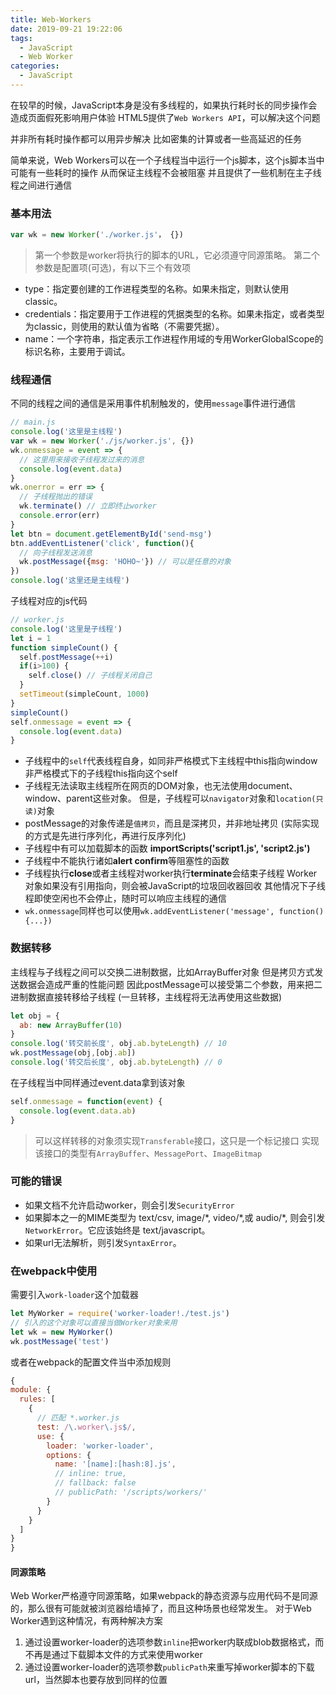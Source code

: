 ```yaml
---
title: Web-Workers
date: 2019-09-21 19:22:06
tags: 
  - JavaScript
  - Web Worker
categories: 
  - JavaScript
---
```


在较早的时候，JavaScript本身是没有多线程的，如果执行耗时长的同步操作会造成页面假死影响用户体验
HTML5提供了`Web Workers API`，可以解决这个问题

<!-- more -->
并非所有耗时操作都可以用异步解决
比如密集的计算或者一些高延迟的任务

简单来说，Web Workers可以在一个子线程当中运行一个js脚本，这个js脚本当中可能有一些耗时的操作
从而保证主线程不会被阻塞
并且提供了一些机制在主子线程之间进行通信

### 基本用法
```javascript
var wk = new Worker('./worker.js'， {})
```
> 第一个参数是worker将执行的脚本的URL，它必须遵守同源策略。
第二个参数是配置项(可选)，有以下三个有效项
+ type：指定要创建的工作进程类型的名称。如果未指定，则默认使用classic。
+ credentials：指定要用于工作进程的凭据类型的名称。如果未指定，或者类型为classic，则使用的默认值为省略（不需要凭据）。
+ name：一个字符串，指定表示工作进程作用域的专用WorkerGlobalScope的标识名称，主要用于调试。


### 线程通信
不同的线程之间的通信是采用事件机制触发的，使用`message`事件进行通信
```javascript
// main.js
console.log('这里是主线程')
var wk = new Worker('./js/worker.js', {})
wk.onmessage = event => {
  // 这里用来接收子线程发过来的消息
  console.log(event.data)
}
wk.onerror = err => {
  // 子线程抛出的错误
  wk.terminate() // 立即终止worker
  console.error(err)
}
let btn = document.getElementById('send-msg')
btn.addEventListener('click', function(){
  // 向子线程发送消息
  wk.postMessage({msg: 'HOHO~'}) // 可以是任意的对象
})
console.log('这里还是主线程')
```
子线程对应的js代码
```javascript
// worker.js
console.log('这里是子线程')
let i = 1
function simpleCount() {
  self.postMessage(++i)
  if(i>100) {
    self.close() // 子线程关闭自己
  }
  setTimeout(simpleCount, 1000)
}
simpleCount()
self.onmessage = event => {
  console.log(event.data)
}
```
+ 子线程中的`self`代表线程自身，如同非严格模式下主线程中this指向window
非严格模式下的子线程this指向这个self
+ 子线程无法读取主线程所在网页的DOM对象，也无法使用document、window、parent这些对象。
但是，子线程可以`navigator`对象和`location(只读)`对象
+ postMessage的对象传递是`值拷贝`，而且是深拷贝，并非地址拷贝
(实际实现的方式是先进行序列化，再进行反序列化)
+ 子线程中有可以加载脚本的函数 **importScripts('script1.js', 'script2.js')**
+ 子线程中不能执行诸如**alert confirm**等阻塞性的函数
+ 子线程执行**close**或者主线程对worker执行**terminate**会结束子线程
Worker对象如果没有引用指向，则会被JavaScript的垃圾回收器回收
其他情况下子线程即使空闲也不会停止，随时可以响应主线程的通信
+ `wk.onmessage`同样也可以使用`wk.addEventListener('message', function(){...})`

### 数据转移
主线程与子线程之间可以交换二进制数据，比如ArrayBuffer对象
但是拷贝方式发送数据会造成严重的性能问题
因此postMessage可以接受第二个参数，用来把二进制数据直接转移给子线程
(一旦转移，主线程将无法再使用这些数据)
```javascript
let obj = {
  ab: new ArrayBuffer(10)
}
console.log('转交前长度', obj.ab.byteLength) // 10
wk.postMessage(obj,[obj.ab])
console.log('转交后长度', obj.ab.byteLength) // 0
```
在子线程当中同样通过event.data拿到该对象
```javascript
self.onmessage = function(event) {
  console.log(event.data.ab)
}
```
> 可以这样转移的对象须实现`Transferable`接口，这只是一个标记接口
实现该接口的类型有`ArrayBuffer`、`MessagePort`、`ImageBitmap`

### 可能的错误
+ 如果文档不允许启动worker，则会引发`SecurityError`
+ 如果脚本之一的MIME类型为 text/csv, image/\*, video/\*,或 audio/\*, 则会引发`NetworkError`。它应该始终是 text/javascript。
+ 如果url无法解析，则引发`SyntaxError`。

### 在webpack中使用
需要引入`work-loader`这个加载器
```javascript
let MyWorker = require('worker-loader!./test.js')
// 引入的这个对象可以直接当做Worker对象来用
let wk = new MyWorker()
wk.postMessage('test')
```
或者在webpack的配置文件当中添加规则
```javascript
{
module: {
  rules: [
    {
      // 匹配 *.worker.js
      test: /\.worker\.js$/,
      use: {
        loader: 'worker-loader',
        options: {
          name: '[name]:[hash:8].js',
          // inline: true,
          // fallback: false
          // publicPath: '/scripts/workers/'
        }
      }
    }
  ]
}
}
```

#### 同源策略
Web Worker严格遵守同源策略，如果webpack的静态资源与应用代码不是同源的，那么很有可能就被浏览器给墙掉了，而且这种场景也经常发生。
对于Web Worker遇到这种情况，有两种解决方案
1. 通过设置worker-loader的选项参数`inline`把worker内联成blob数据格式，而不再是通过下载脚本文件的方式来使用worker
2. 通过设置worker-loader的选项参数`publicPath`来重写掉worker脚本的下载url，当然脚本也要存放到同样的位置